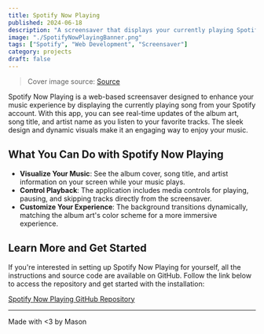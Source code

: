 ```yaml
---
title: Spotify Now Playing
published: 2024-06-18
description: "A screensaver that displays your currently playing Spotify track."
image: "./SpotifyNowPlayingBanner.png"
tags: ["Spotify", "Web Development", "Screensaver"]
category: projects
draft: false
---
```


> Cover image source: [Source](https://github.com/11ason/Spotify-Now-Playing/assets/146950994/2d4e8cdc-a574-4f6f-802a-7081d92c56a4)

Spotify Now Playing is a web-based screensaver designed to enhance your music experience by displaying the currently playing song from your Spotify account. With this app, you can see real-time updates of the album art, song title, and artist name as you listen to your favorite tracks. The sleek design and dynamic visuals make it an engaging way to enjoy your music.

## What You Can Do with Spotify Now Playing

- **Visualize Your Music**: See the album cover, song title, and artist information on your screen while your music plays.
- **Control Playback**: The application includes media controls for playing, pausing, and skipping tracks directly from the screensaver.
- **Customize Your Experience**: The background transitions dynamically, matching the album art's color scheme for a more immersive experience.

## Learn More and Get Started

If you're interested in setting up Spotify Now Playing for yourself, all the instructions and source code are available on GitHub. Follow the link below to access the repository and get started with the installation:

[Spotify Now Playing GitHub Repository](https://github.com/11ason/Spotify-Now-Playing)

---

Made with <3 by Mason
